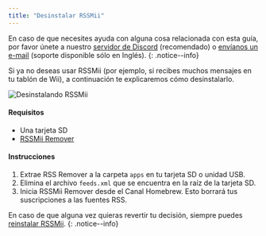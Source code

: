 ```yaml
---
title: "Desinstalar RSSMii"
---
```


En caso de que necesites ayuda con alguna cosa relacionada con esta guía, por favor únete a nuestro [servidor de Discord](https://discord.gg/b4Y7jfD) (recomendado) o [envíanos un e-mail](mailto:support@riiconnect24.net) (soporte disponible sólo en Inglés).
{: .notice--info}

Si ya no deseas usar RSSMii (por ejemplo, si recibes muchos mensajes en tu tablón de Wii), a continuación te explicaremos cómo desinstalarlo.

![Desinstalando RSSMii](/images/rssmii-remove.png)

#### Requisitos

* Una tarjeta SD
* [RSSMii Remover](https://hbb1.oscwii.org/hbb/rssmii-remover/rssmii-remover.zip)

#### Instrucciones

1. Extrae RSS Remover a la carpeta `apps` en tu tarjeta SD o unidad USB.
2. Elimina el archivo `feeds.xml` que se encuentra en la raíz de la tarjeta SD.
3. Inicia RSSMii Remover desde el Canal Homebrew. Esto borrará tus suscripciones a las fuentes RSS.

En caso de que alguna vez quieras revertir tu decisión, siempre puedes [reinstalar RSSMii](rssmii).
{: .notice--info}
